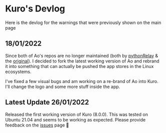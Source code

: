 # Kuro's Devlog
Here is the devlog for the warnings that were previously shown on the main page

## 18/01/2022

Since both of Ao's repos are no longer maintained (both by [pythonRelay](https://github.com/pythonInRelay/ao) & the [original](https://github.com/klaussinani/ao)). I decided to fork the latest working version of Ao and rebrand it into something that can actually be pushed the app stores in the Linux ecosystems.

I've fixed a few visual bugs and am working on a re-brand of Ao into Kuro. I'll change the logo and some more stuff inside the app.
## Latest Update 26/01/2022
Released the first working version of Kuro (8.0.0). This was tested on Ubuntu 21.04 and seems to be working as expected.
Please provide feedback on the [issues](https://github.com/davidsmorais/kuro/issues) page 🚀
